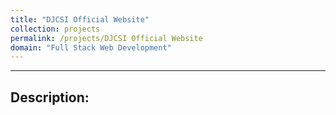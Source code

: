 ```yaml
---
title: "DJCSI Official Website"
collection: projects
permalink: /projects/DJCSI Official Website
domain: "Full Stack Web Development"
---
```


---

## Description:
